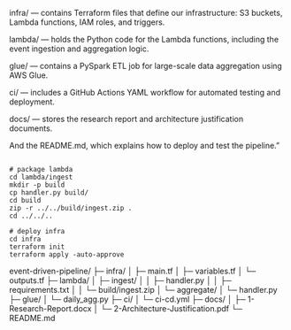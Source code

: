 infra/ — contains Terraform files that define our infrastructure: S3 buckets, Lambda functions, IAM roles, and triggers.

lambda/ — holds the Python code for the Lambda functions, including the event ingestion and aggregation logic.

glue/ — contains a PySpark ETL job for large-scale data aggregation using AWS Glue.

ci/ — includes a GitHub Actions YAML workflow for automated testing and deployment.

docs/ — stores the research report and architecture justification documents.

And the README.md, which explains how to deploy and test the pipeline.”

```

# package lambda
cd lambda/ingest
mkdir -p build
cp handler.py build/
cd build
zip -r ../../build/ingest.zip .
cd ../../..

# deploy infra
cd infra
terraform init
terraform apply -auto-approve

```
event-driven-pipeline/
├─ infra/
│  ├─ main.tf
│  ├─ variables.tf
│  └─ outputs.tf
├─ lambda/
│  ├─ ingest/
│  │  ├─ handler.py
│  │  ├─ requirements.txt
│  │  └─ build/ingest.zip
│  └─ aggregate/
│     └─ handler.py
├─ glue/
│  └─ daily_agg.py
├─ ci/
│  └─ ci-cd.yml
├─ docs/
│  ├─ 1-Research-Report.docx
│  └─ 2-Architecture-Justification.pdf
└─ README.md
